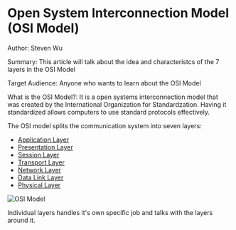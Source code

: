 # Open System Interconnection Model (OSI Model)
Author: Steven Wu

Summary: This article will talk about the idea and characteristcs of the 7 layers in the OSI Model

Target Audience: Anyone who wants to learn about the OSI Model

What is the OSI Model?:
It is a open systems interconnection model that was created by the International Organization for Standardzation. Having it standardized allows computers to use standard protocols effectively.

The OSI model splits the communication system into seven layers:
  - [Application Layer](./applicationLayer.md)
  - [Presentation Layer](./presentationLayer.md)
  - [Session Layer](./sessionLayer.md)
  - [Transport Layer](./transportLayer.md)
  - [Network Layer](./networkLayer.md)
  - [Data Link Layer](./dataLinkLayer.md)
  - [Physical Layer](./physicalLayer.md)

![OSI Model](https://www.shutterstock.com/image-illustration/osi-model-diagram-260nw-146034089.jpg)
    
Individual layers handles it's own specific job and talks with the layers around it.



